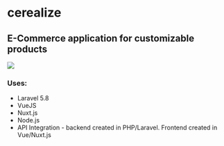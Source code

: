 # cerealize
<h2>E-Commerce application for customizable products</h2>
<img src="https://repository-images.githubusercontent.com/192656505/50980d00-9228-11e9-87f1-fffa083c3461" />
<h3>Uses:</h3>
<ul>
  <li>
    Laravel 5.8
  </li>

  <li>
  VueJS
  </li>

  <li>
  Nuxt.js
  </li>
  
  <li>
  Node.js
  </li>
  <li>
  API Integration - backend created in PHP/Laravel. Frontend created in Vue/Nuxt.js
  </li>

</ul>

